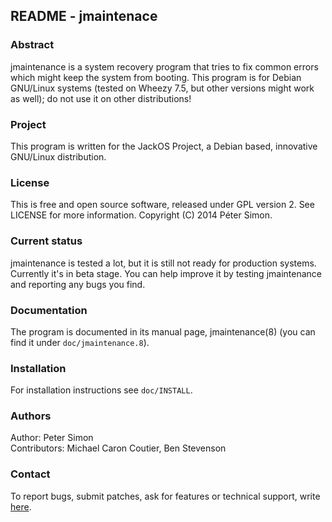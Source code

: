 ## README - jmaintenace

### Abstract

jmaintenance is a system recovery program that tries to fix common errors which might keep the system from booting.
This program is for Debian GNU/Linux systems (tested on Wheezy 7.5, but other versions might work as well);
do not use it on other distributions!

### Project

This program is written for the JackOS Project, a Debian based, innovative GNU/Linux distribution.

### License

This is free and open source software, released under GPL version 2. See LICENSE for more information.
Copyright (C) 2014 Péter Simon.

### Current status

jmaintenance is tested a lot, but it is still not ready for production systems. Currently it's in beta stage. You can help improve it by testing jmaintenance and reporting any bugs you find.

### Documentation

The program is documented in its manual page, jmaintenance(8) (you can find it under `doc/jmaintenance.8`).

### Installation

For installation instructions see `doc/INSTALL`.

### Authors

Author: Peter Simon<br>
Contributors: Michael Caron Coutier, Ben Stevenson

### Contact

To report bugs, submit patches, ask for features or technical support, write [here](mailto:psimonprs@gmail.com).
